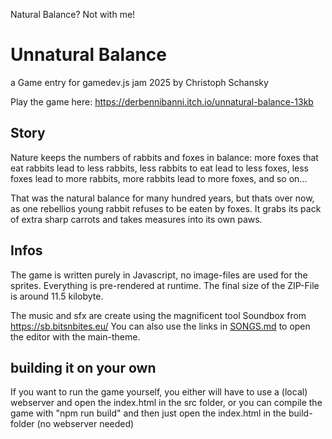 Natural Balance? Not with me!

# Unnatural Balance
a Game entry for gamedev.js jam 2025 by Christoph Schansky

Play the game here: https://derbennibanni.itch.io/unnatural-balance-13kb

## Story
Nature keeps the numbers of rabbits and foxes in balance: more foxes that eat rabbits lead to less rabbits, less rabbits to eat lead to less foxes, less foxes lead to more rabbits, more rabbits lead to more foxes, and so on...

That was the natural balance for many hundred years, but thats over now, as one rebellios young rabbit refuses to be eaten by foxes. It grabs its pack of extra sharp carrots and takes measures into its own paws.

## Infos
The game is written purely in Javascript, no image-files are used for the sprites. Everything is pre-rendered at runtime. The final size of the ZIP-File is around 11.5 kilobyte.

The music and sfx are create using the magnificent tool Soundbox from https://sb.bitsnbites.eu/ 
You can also use the links in [SONGS.md](SONGS.md) to open the editor with the main-theme.

## building it on your own
If you want to run the game yourself, you either will have to use a (local) webserver and open the index.html in the src folder, or you can compile the game with "npm run build" and then just open the index.html in the build-folder (no webserver needed)

